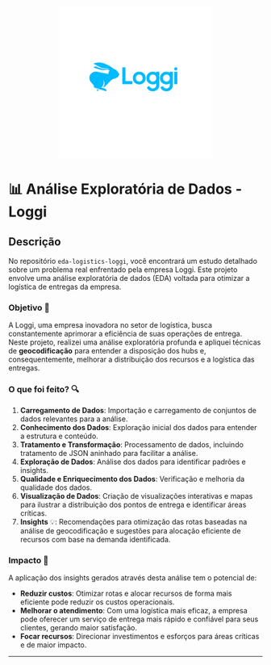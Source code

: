 <p align="center">
  <img src="https://github.com/matheuszpher/data-science-portfolio/blob/main/eda-logistics-loggi/loggi%20logo.png" alt="Loggi Logo" width="300"/>
<p/>

# 📊 Análise Exploratória de Dados - Loggi

## Descrição

No repositório `eda-logistics-loggi`, você encontrará um estudo detalhado sobre um problema real enfrentado pela empresa Loggi. Este projeto envolve uma análise exploratória de dados (EDA) voltada para otimizar a logística de entregas da empresa.

### Objetivo 🎯

A Loggi, uma empresa inovadora no setor de logística, busca constantemente aprimorar a eficiência de suas operações de entrega. Neste projeto, realizei uma análise exploratória profunda e apliquei técnicas de **geocodificação** para entender a disposição dos hubs e, consequentemente, melhorar a distribuição dos recursos e a logística das entregas.

### O que foi feito? 🔍

1. **Carregamento de Dados**: Importação e carregamento de conjuntos de dados relevantes para a análise.
2. **Conhecimento dos Dados**: Exploração inicial dos dados para entender a estrutura e conteúdo.
3. **Tratamento e Transformação**: Processamento de dados, incluindo tratamento de JSON aninhado para facilitar a análise.
4. **Exploração de Dados**: Análise dos dados para identificar padrões e insights.
5. **Qualidade e Enriquecimento dos Dados**: Verificação e melhoria da qualidade dos dados.
6. **Visualização de Dados**: Criação de visualizações interativas e mapas para ilustrar a distribuição dos pontos de entrega e identificar áreas críticas.
7. **Insights** 💡: Recomendações para otimização das rotas baseadas na análise de geocodificação e sugestões para alocação eficiente de recursos com base na demanda identificada.

### Impacto 🌟

A aplicação dos insights gerados através desta análise tem o potencial de:
- **Reduzir custos**: Otimizar rotas e alocar recursos de forma mais eficiente pode reduzir os custos operacionais.
- **Melhorar o atendimento**: Com uma logística mais eficaz, a empresa pode oferecer um serviço de entrega mais rápido e confiável para seus clientes, gerando maior satisfação.
- **Focar recursos**: Direcionar investimentos e esforços para áreas críticas e de maior impacto.

---
